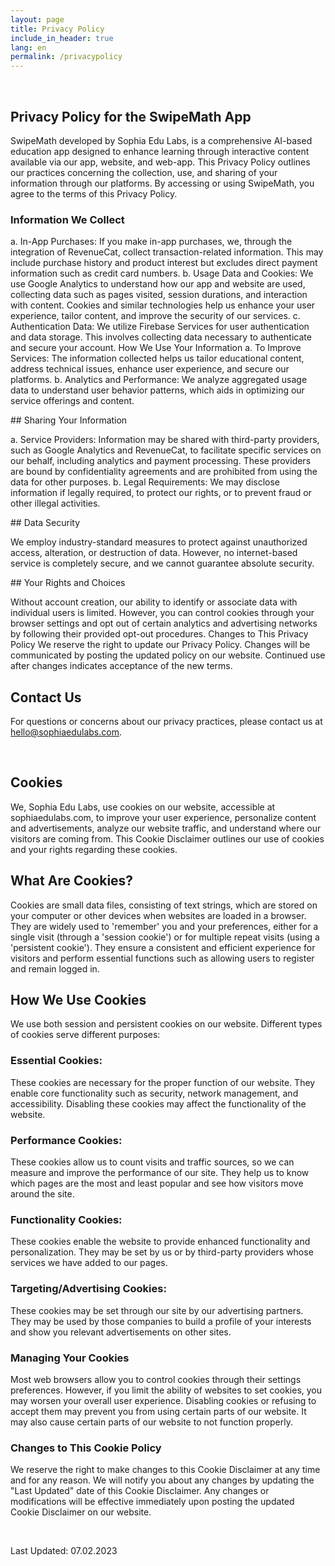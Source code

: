 ```yaml
---
layout: page
title: Privacy Policy
include_in_header: true
lang: en
permalink: /privacypolicy
---
```


‍

## Privacy Policy for the SwipeMath App

SwipeMath developed by Sophia Edu Labs, is a comprehensive AI-based education app designed to enhance learning through interactive content available via our app, website, and web-app. This Privacy Policy outlines our practices concerning the collection, use, and sharing of your information through our platforms. By accessing or using SwipeMath, you agree to the terms of this Privacy Policy.

### Information We Collect
a. In-App Purchases: If you make in-app purchases, we, through the integration of RevenueCat, collect transaction-related information. This may include purchase history and product interest but excludes direct payment information such as credit card numbers.
b. Usage Data and Cookies: We use Google Analytics to understand how our app and website are used, collecting data such as pages visited, session durations, and interaction with content. Cookies and similar technologies help us enhance your user experience, tailor content, and improve the security of our services.
c. Authentication Data: We utilize Firebase Services for user authentication and data storage. This involves collecting data necessary to authenticate and secure your account.
How We Use Your Information
a. To Improve Services: The information collected helps us tailor educational content, address technical issues, enhance user experience, and secure our platforms.
b. Analytics and Performance: We analyze aggregated usage data to understand user behavior patterns, which aids in optimizing our service offerings and content.

## Sharing Your Information

a. Service Providers: Information may be shared with third-party providers, such as Google Analytics and RevenueCat, to facilitate specific services on our behalf, including analytics and payment processing. These providers are bound by confidentiality agreements and are prohibited from using the data for other purposes.
b. Legal Requirements: We may disclose information if legally required, to protect our rights, or to prevent fraud or other illegal activities.

## Data Security

We employ industry-standard measures to protect against unauthorized access, alteration, or destruction of data. However, no internet-based service is completely secure, and we cannot guarantee absolute security.

## Your Rights and Choices

Without account creation, our ability to identify or associate data with individual users is limited. However, you can control cookies through your browser settings and opt out of certain analytics and advertising networks by following their provided opt-out procedures.
Changes to This Privacy Policy
We reserve the right to update our Privacy Policy. Changes will be communicated by posting the updated policy on our website. Continued use after changes indicates acceptance of the new terms.
## Contact Us
For questions or concerns about our privacy practices, please contact us at hello@sophiaedulabs.com.
‍

‍

## Cookies
We, Sophia Edu Labs, use cookies on our website, accessible at sophiaedulabs.com, to improve your user experience, personalize content and advertisements, analyze our website traffic, and understand where our visitors are coming from. This Cookie Disclaimer outlines our use of cookies and your rights regarding these cookies.

## What Are Cookies?
Cookies are small data files, consisting of text strings, which are stored on your computer or other devices when websites are loaded in a browser. They are widely used to 'remember' you and your preferences, either for a single visit (through a 'session cookie') or for multiple repeat visits (using a 'persistent cookie'). They ensure a consistent and efficient experience for visitors and perform essential functions such as allowing users to register and remain logged in.

## How We Use Cookies
We use both session and persistent cookies on our website. Different types of cookies serve different purposes:

### Essential Cookies:
These cookies are necessary for the proper function of our website. They enable core functionality such as security, network management, and accessibility. Disabling these cookies may affect the functionality of the website.
### Performance Cookies:
These cookies allow us to count visits and traffic sources, so we can measure and improve the performance of our site. They help us to know which pages are the most and least popular and see how visitors move around the site.
### Functionality Cookies:
These cookies enable the website to provide enhanced functionality and personalization. They may be set by us or by third-party providers whose services we have added to our pages.

### Targeting/Advertising Cookies:
These cookies may be set through our site by our advertising partners. They may be used by those companies to build a profile of your interests and show you relevant advertisements on other sites.

### Managing Your Cookies
Most web browsers allow you to control cookies through their settings preferences. However, if you limit the ability of websites to set cookies, you may worsen your overall user experience. Disabling cookies or refusing to accept them may prevent you from using certain parts of our website. It may also cause certain parts of our website to not function properly.

### Changes to This Cookie Policy
We reserve the right to make changes to this Cookie Disclaimer at any time and for any reason. We will notify you about any changes by updating the "Last Updated" date of this Cookie Disclaimer. Any changes or modifications will be effective immediately upon posting the updated Cookie Disclaimer on our website.

‍

Last Updated: 07.02.2023